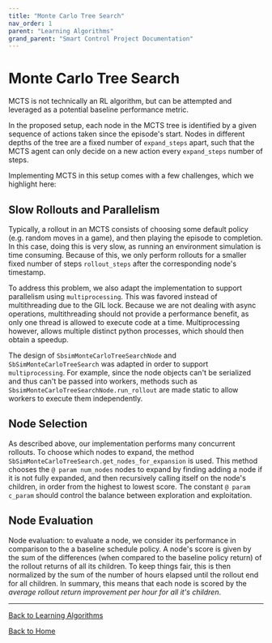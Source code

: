 ```yaml
---
title: "Monte Carlo Tree Search"
nav_order: 1
parent: "Learning Algorithms"
grand_parent: "Smart Control Project Documentation"
---
```


# Monte Carlo Tree Search

MCTS is not technically an RL algorithm, but can be attempted and leveraged as a potential baseline performance metric.

In the proposed setup, each node in the MCTS tree is identified by a given sequence of actions taken since the episode's start. Nodes in different depths of the tree are a fixed number of `expand_steps` apart, such that the MCTS agent can only decide on a new action every `expand_steps` number of steps.

Implementing MCTS in this setup comes with a few challenges, which we highlight here:

## Slow Rollouts and Parallelism

Typically, a rollout in an MCTS consists of choosing some default policy (e.g. random moves in a game), and then playing the episode to completion. In this case, doing this is very slow, as running an environment simulation is time consuming. Because of this, we only perform rollouts for a smaller fixed number of steps `rollout_steps` after the corresponding node's timestamp.

To address this problem, we also adapt the implementation to support parallelism using `multiprocessing`. This was favored instead of multithreading due to the GIL lock. Because we are not dealing with async operations, multithreading should not provide a performance benefit, as only one thread is allowed to execute code at a time. Multiprocessing however, allows multiple distinct python processes, which should then obtain a speedup.

The design of `SbsimMonteCarloTreeSearchNode` and `SbSimMonteCarloTreeSearch` was adapted in order to support `multiprocessing`. For example, since the node objects can't be serialized and thus can't be passed into workers, methods such as `SbsimMonteCarloTreeSearchNode.run_rollout` are made static to allow workers to execute them independently.

## Node Selection

As described above, our implementation performs many concurrent rollouts. To choose which nodes to expand, the method `SbSimMonteCarloTreeSearch.get_nodes_for_expansion` is used. This method chooses the `@ param num_nodes` nodes to expand by finding adding a node if it is not fully expanded, and then recursively calling itself on the node's children, in order from the highest to lowest score. The constant `@ param c_param` should control the balance between exploration and exploitation.

## Node Evaluation

Node evaluation: to evaluate a node, we consider its performance in comparison to the a baseline schedule policy. A node's score is given by the sum of the differences (when compared to the baseline policy return) of the rollout returns of all its children. To keep things fair, this is then normalized by the sum of the number of hours elapsed until the rollout end for all children. In summary, this means that each node is scored by the *average rollout return improvement per hour for all it's children*.

---

[Back to Learning Algorithms](learning-algorithms.md)

[Back to Home](../index.md)